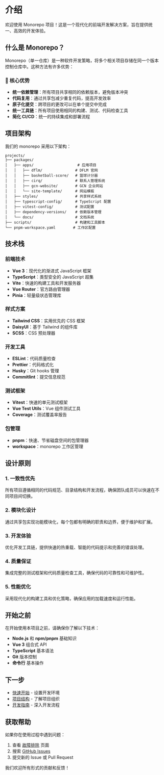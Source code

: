 # 介绍

欢迎使用 Monorepo 项目！这是一个现代化的前端开发解决方案，旨在提供统一、高效的开发体验。

## 什么是 Monorepo？

Monorepo（单一仓库）是一种软件开发策略，将多个相关项目存储在同一个版本控制仓库中。这种方法有许多优势：

### 🎯 核心优势

- **统一依赖管理**：所有项目共享相同的依赖版本，避免版本冲突
- **代码复用**：通过共享包减少重复代码，提高开发效率
- **原子化提交**：跨项目的更改可以在单个提交中完成
- **统一工具链**：所有项目使用相同的构建、测试、代码检查工具
- **简化 CI/CD**：统一的持续集成和部署流程

## 项目架构

我们的 monorepo 采用以下架构：

```
projects/
├── packages/
│   ├── apps/                    # 应用项目
│   │   ├── dflm/               # DFLM 官网
│   │   ├── basketball-score/   # 篮球计分器
│   │   ├── cirq/               # 联系人管理系统
│   │   ├── gcn-website/        # GCN 企业网站
│   │   └── site-template/      # 网站模板
│   ├── styles/                 # 共享样式系统
│   ├── typescript-config/      # TypeScript 配置
│   ├── vitest-config/          # 测试配置
│   ├── dependency-versions/    # 依赖版本管理
│   └── docs/                   # 文档系统
├── scripts/                    # 构建和工具脚本
└── pnpm-workspace.yaml        # 工作区配置
```

## 技术栈

### 前端技术

- **Vue 3**：现代化的渐进式 JavaScript 框架
- **TypeScript**：类型安全的 JavaScript 超集
- **Vite**：快速的构建工具和开发服务器
- **Vue Router**：官方路由管理器
- **Pinia**：轻量级状态管理库

### 样式方案

- **Tailwind CSS**：实用优先的 CSS 框架
- **DaisyUI**：基于 Tailwind 的组件库
- **SCSS**：CSS 预处理器

### 开发工具

- **ESLint**：代码质量检查
- **Prettier**：代码格式化
- **Husky**：Git hooks 管理
- **Commitlint**：提交信息规范

### 测试框架

- **Vitest**：快速的单元测试框架
- **Vue Test Utils**：Vue 组件测试工具
- **Coverage**：测试覆盖率报告

### 包管理

- **pnpm**：快速、节省磁盘空间的包管理器
- **workspace**：monorepo 工作区管理

## 设计原则

### 1. 一致性优先

所有项目遵循相同的代码规范、目录结构和开发流程，确保团队成员可以快速在不同项目间切换。

### 2. 模块化设计

通过共享包实现功能模块化，每个包都有明确的职责和边界，便于维护和扩展。

### 3. 开发体验

优化开发工具链，提供快速的热重载、智能的代码提示和完善的错误处理。

### 4. 质量保证

集成完整的测试框架和代码质量检查工具，确保代码的可靠性和可维护性。

### 5. 性能优化

采用现代化的构建工具和优化策略，确保应用的加载速度和运行性能。

## 开始之前

在开始使用本项目之前，请确保你了解以下技术：

- **Node.js** 和 **npm/pnpm** 基础知识
- **Vue 3** 组合式 API
- **TypeScript** 基本语法
- **Git** 版本控制
- **命令行** 基本操作

## 下一步

- [快速开始](/guide/getting-started) - 设置开发环境
- [项目结构](/guide/project-structure) - 了解项目组织
- [开发指南](/guide/development) - 深入开发流程

## 获取帮助

如果你在使用过程中遇到问题：

1. 查看 [故障排除](/troubleshooting/) 页面
2. 搜索 [GitHub Issues](https://github.com/uqcire/projects-monorepo/issues)
3. 提交新的 Issue 或 Pull Request

我们欢迎所有形式的贡献和反馈！
